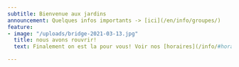 ```yaml
---
subtitle: Bienvenue aux jardins
announcement: Quelques infos importants -> [ici](/en/info/groupes/)
feature:
- image: "/uploads/bridge-2021-03-13.jpg"
  title: nous avons rouvrir!
  text: Finalement on est la pour vous! Voir nos [horaires](/info/#horaires).

---
```

